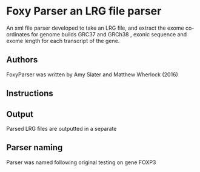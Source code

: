 # Foxy Parser an LRG file parser
An xml file parser developed to take an LRG file, and extract the exome co-ordinates for genome builds GRC37 and GRCh38 , exonic sequence and exome length for each transcript of the gene. 

## Authors
FoxyParser was written by Amy Slater and Matthew Wherlock (2016)

## Instructions

## Output
Parsed LRG files are outputted in a separate 

## Parser naming
Parser was named following original testing on gene FOXP3

